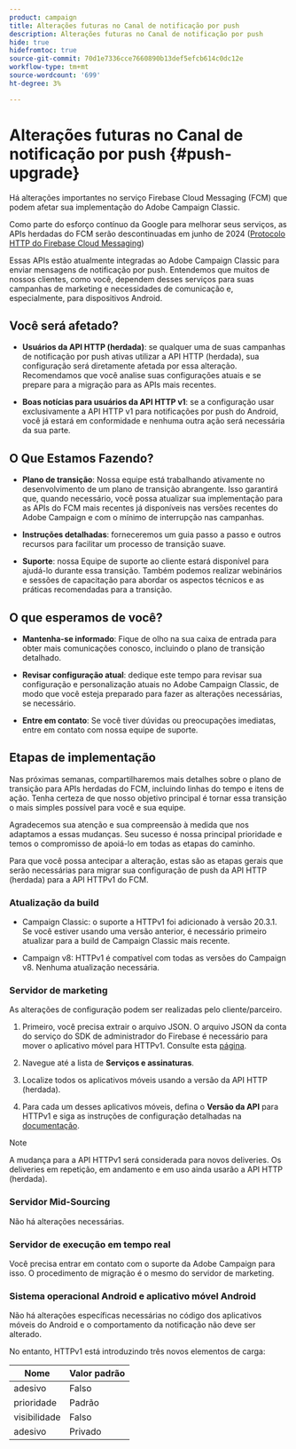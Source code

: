 ```yaml
---
product: campaign
title: Alterações futuras no Canal de notificação por push
description: Alterações futuras no Canal de notificação por push
hide: true
hidefromtoc: true
source-git-commit: 70d1e7336cce7660890b13def5efcb614c0dc12e
workflow-type: tm+mt
source-wordcount: '699'
ht-degree: 3%

---
```


# Alterações futuras no Canal de notificação por push {#push-upgrade}

Há alterações importantes no serviço Firebase Cloud Messaging (FCM) que podem afetar sua implementação do Adobe Campaign Classic.

Como parte do esforço contínuo da Google para melhorar seus serviços, as APIs herdadas do FCM serão descontinuadas em junho de 2024 ([Protocolo HTTP do Firebase Cloud Messaging](https://firebase.google.com/docs/cloud-messaging/http-server-ref))

Essas APIs estão atualmente integradas ao Adobe Campaign Classic para enviar mensagens de notificação por push. Entendemos que muitos de nossos clientes, como você, dependem desses serviços para suas campanhas de marketing e necessidades de comunicação e, especialmente, para dispositivos Android.

## Você será afetado?

* **Usuários da API HTTP (herdada)**: se qualquer uma de suas campanhas de notificação por push ativas utilizar a API HTTP (herdada), sua configuração será diretamente afetada por essa alteração. Recomendamos que você analise suas configurações atuais e se prepare para a migração para as APIs mais recentes.

* **Boas notícias para usuários da API HTTP v1**: se a configuração usar exclusivamente a API HTTP v1 para notificações por push do Android, você já estará em conformidade e nenhuma outra ação será necessária da sua parte.

## O Que Estamos Fazendo?

* **Plano de transição**: Nossa equipe está trabalhando ativamente no desenvolvimento de um plano de transição abrangente. Isso garantirá que, quando necessário, você possa atualizar sua implementação para as APIs do FCM mais recentes já disponíveis nas versões recentes do Adobe Campaign e com o mínimo de interrupção nas campanhas.

* **Instruções detalhadas**: forneceremos um guia passo a passo e outros recursos para facilitar um processo de transição suave.

* **Suporte**: nossa Equipe de suporte ao cliente estará disponível para ajudá-lo durante essa transição. Também podemos realizar webinários e sessões de capacitação para abordar os aspectos técnicos e as práticas recomendadas para a transição.

## O que esperamos de você?

* **Mantenha-se informado**: Fique de olho na sua caixa de entrada para obter mais comunicações conosco, incluindo o plano de transição detalhado.

* **Revisar configuração atual**: dedique este tempo para revisar sua configuração e personalização atuais no Adobe Campaign Classic, de modo que você esteja preparado para fazer as alterações necessárias, se necessário.

* **Entre em contato**: Se você tiver dúvidas ou preocupações imediatas, entre em contato com nossa equipe de suporte.

## Etapas de implementação

Nas próximas semanas, compartilharemos mais detalhes sobre o plano de transição para APIs herdadas do FCM, incluindo linhas do tempo e itens de ação. Tenha certeza de que nosso objetivo principal é tornar essa transição o mais simples possível para você e sua equipe.

Agradecemos sua atenção e sua compreensão à medida que nos adaptamos a essas mudanças. Seu sucesso é nossa principal prioridade e temos o compromisso de apoiá-lo em todas as etapas do caminho.

Para que você possa antecipar a alteração, estas são as etapas gerais que serão necessárias para migrar sua configuração de push da API HTTP (herdada) para a API HTTPv1 do FCM.

### Atualização da build

* Campaign Classic: o suporte a HTTPv1 foi adicionado à versão 20.3.1. Se você estiver usando uma versão anterior, é necessário primeiro atualizar para a build de Campaign Classic mais recente.

* Campaign v8: HTTPv1 é compatível com todas as versões do Campaign v8. Nenhuma atualização necessária.

### Servidor de marketing

As alterações de configuração podem ser realizadas pelo cliente/parceiro.

1. Primeiro, você precisa extrair o arquivo JSON. O arquivo JSON da conta do serviço do SDK de administrador do Firebase é necessário para mover o aplicativo móvel para HTTPv1. Consulte esta [página](https://firebase.google.com/docs/admin/setup#initialize-sdk).

1. Navegue até a lista de **Serviços e assinaturas**.

1. Localize todos os aplicativos móveis usando a versão da API HTTP (herdada).

1. Para cada um desses aplicativos móveis, defina o **Versão da API** para HTTPv1 e siga as instruções de configuração detalhadas na [documentação](https://experienceleague.adobe.com/docs/campaign-classic/using/sending-messages/sending-push-notifications/configure-the-mobile-app/configuring-the-mobile-application-android.html).

>[!NOTE]
>
>A mudança para a API HTTPv1 será considerada para novos deliveries. Os deliveries em repetição, em andamento e em uso ainda usarão a API HTTP (herdada).

### Servidor Mid-Sourcing

Não há alterações necessárias.

### Servidor de execução em tempo real

Você precisa entrar em contato com o suporte da Adobe Campaign para isso. O procedimento de migração é o mesmo do servidor de marketing.

### Sistema operacional Android e aplicativo móvel Android

Não há alterações específicas necessárias no código dos aplicativos móveis do Android e o comportamento da notificação não deve ser alterado.

No entanto, HTTPv1 está introduzindo três novos elementos de carga:

| Nome | Valor padrão |
|---|---|
| adesivo | Falso |
| prioridade | Padrão |
| visibilidade | Falso |
| adesivo | Privado |
